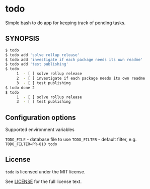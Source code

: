 # todo

Simple bash to do app for keeping track of pending tasks.

## SYNOPSIS

```sh
$ todo
$ todo add 'solve rollup release'
$ todo add 'investigate if each package needs its own readme'
$ todo add 'test publishing'
$ todo
     1	- [ ] solve rollup release
     2	- [ ] investigate if each package needs its own readme
     3	- [ ] test publishing
$ todo done 2
$ todo
     1	- [ ] solve rollup release
     3	- [ ] test publishing
```

## Configuration options

Supported environment variables

`TODO_FILE` - database file to use
`TODO_FILTER` - default filter, e.g. `TODO_FILTER=PR-810 todo`

## License

`todo` is licensed under the MIT license.

See [LICENSE](./LICENSE) for the full license text.
